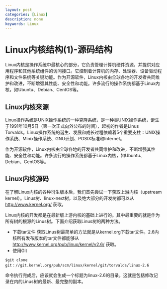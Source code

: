 ```yaml
---
layout: post
categories: [Linux]
description: none
keywords: Linux
---
```

# Linux内核结构(1)-源码结构
Linux内核是操作系统中最核心的部分，它负责管理计算机硬件资源，并提供对应用程序和其他系统组件的访问接口。它控制着计算机的内存、处理器、设备驱动程序和文件系统等关键功能。作为开源软件，Linux内核由全球各地的开发者共同维护和改进，不断增强其性能、安全性和功能。许多流行的操作系统都基于Linux内核，如Ubuntu、Debian、CentOS等。

## Linux内核来源
Linux操作系统是UNIX操作系统的一种克隆系统，是一种类UNIX操作系统，诞生于1991年10月5日（第一次正式向外公布的时间），起初的作者是Linus Torvalds。Linux操作系统的诞生、发展和成长过程依赖着5个重要支柱：UNIX操作系统、Minix操作系统、GNU计划、POSIX标准和Internet。

作为开源软件，Linux内核由全球各地的开发者共同维护和改进，不断增强其性能、安全性和功能。许多流行的操作系统都基于Linux内核，如Ubuntu、Debian、CentOS等。

## Linux内核源码
在了解Linux内核的各种衍生版本后，我们首先尝试一下获取上游内核（upstream kernel）。Linus树、linux-next树，以及绝大部分的开发树都可以从 http://www.kernel.org/ 获取。

Linux内核的开发都是在最新版上游内核的基础上进行的。其中最重要的就是作为所有树的根源的Linus树。下面介绍获取Linus树的两种方法。
- 下载tar文件
  获取Linus树最简单的方法就是从kernel.org下载tar文件。2.6内核所有发布版本的tar文件都能够从 http://www.kernel.org/pub/linux/kernel/v2.6/ 获取。
- 使用Git
```
$git clone git：//git.kernel.org/pub/scm/linux/kernel/git/torvalds/linux-2.6
```
命令执行完成后，应该就会生成一个标题为linux-2.6的目录。这就是包括修改记录在内的Linus树的最新、最完整的副本。
